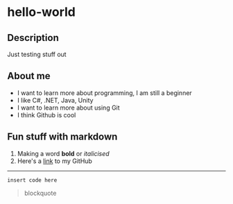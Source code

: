 # hello-world

## Description
Just testing stuff out

## About me
- I want to learn more about programming, I am still a beginner
- I like C#, .NET, Java, Unity
- I want to learn more about using Git
- I think Github is cool

## Fun stuff with markdown
1. Making a word **bold** or *italicised*
2. Here's a [link](https://github.com/trpto626) to my GitHub
---
`insert code here`
> blockquote
